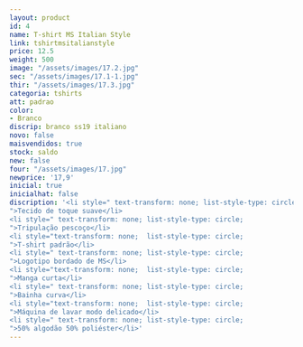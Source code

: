 ```yaml
---
layout: product
id: 4
name: T-shirt MS Italian Style
link: tshirtmsitalianstyle
price: 12.5
weight: 500
image: "/assets/images/17.2.jpg"
sec: "/assets/images/17.1-1.jpg"
thir: "/assets/images/17.3.jpg"
categoria: tshirts
att: padrao
color:
- Branco
discrip: branco ss19 italiano
novo: false
maisvendidos: true
stock: saldo
new: false
four: "/assets/images/17.jpg"
newprice: '17,9'
inicial: true
inicialhat: false
discription: '<li style=" text-transform: none; list-style-type: circle;
">Tecido de toque suave</li>
<li style=" text-transform: none; list-style-type: circle;
">Tripulação pescoço</li>
<li style="text-transform: none;  list-style-type: circle;
">T-shirt padrão</li>
<li style=" text-transform: none; list-style-type: circle;
">Logotipo bordado de MS</li>
<li style="text-transform: none;  list-style-type: circle;
">Manga curta</li>
<li style=" text-transform: none; list-style-type: circle;
">Bainha curva</li>
<li style="text-transform: none;  list-style-type: circle;
">Máquina de lavar modo delicado</li>
<li style=" text-transform: none; list-style-type: circle;
">50% algodão 50% poliéster</li>'
---
```

